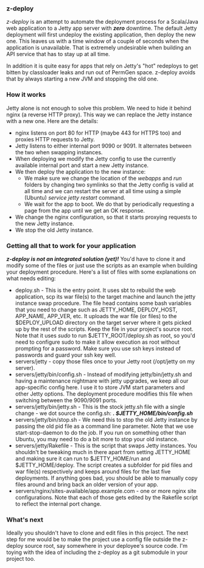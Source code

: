 ### z-deploy

*z-deploy* is an attempt to automate the deployment process for a Scala/Java web application to a Jetty app server with ***zero*** downtime. The default Jetty deployment will first undeploy the existing application, then deploy the new one. This leaves us with a time window of a couple of seconds when the application is unavailable. That is extremely undesirable when building an API service that has to stay up at all time.

In addition it is quite easy for apps that rely on Jetty's "hot" redeploys to get bitten by classloader leaks and run out of PermGen space. z-deploy avoids that by always starting a new JVM and stopping the old one.

### How it works

Jetty alone is not enough to solve this problem. We need to hide it behind nginx (a reverse HTTP proxy). This way we can replace the Jetty instance with a new one. Here are the details:

* nginx listens on port 80 for HTTP (maybe 443 for HTTPS too) and proxies HTTP requests to Jetty.
* Jetty listens to either internal port 9090 or 9091. It alternates between the two when swapping instances.
* When deploying we modify the Jetty config to use the currently available internal port and start a new Jetty instance.
* We then deploy the application to the new instance:
    * We make sure we change the location of the *webapps* and *run* folders by changing two symlinks so that the Jetty config is valid at all time and we can restart the server at all time using a simple (Ubuntu) *service jetty restart* command.
    * We wait for the app to boot. We do that by periodically requesting a page from the app until we get an OK response.
* We change the nginx configuration, so that it starts proxying requests to the new Jetty instance.
* We stop the old Jetty instance.

### Getting all that to work for your application

***_z-deploy_ is not an integrated solution (yet)!*** You'd have to clone it and modify some of the files or just use the scripts as an example when building your deployment procedure. Here's a list of files with some explanations on what needs editing:

* deploy.sh - This is the entry point. It uses sbt to rebuild the web application, scp its war file(s) to the target machine and launch the jetty instance swap procedure. The file head contains some bash variables that you need to change such as JETTY_HOME, DEPLOY_HOST, APP_NAME, APP_VER, etc. It uploads the war file (or files) to the $DEPLOY_UPLOAD directory on the target server where it gets picked up by the rest of the scripts. Keep the file in your project's source root. Note that it uses *sudo* to run $JETTY_ROOT/deploy.sh as root, so you'd need to configure sudo to make it allow execution as root without prompting for a password. Make sure you use ssh keys instead of passwords and guard your ssh key well.
* servers/jetty - copy those files once to your Jetty root (/opt/jetty on my server).
* servers/jetty/bin/config.sh - Instead of modifying jetty/bin/jetty.sh and having a maintenance nightmare with jetty upgrades, we keep all our app-specific config here. I use it to store JVM start parameters and other Jetty options. The deployment procedure modifies this file when switching between the 9090/9091 ports.
* servers/jetty/bin/jetty.sh - This is the stock jetty.sh file with a single change - we dot source the config.sh: ***. $JETTY_HOME/bin/config.sh***
* servers/jetty/bin/stop.sh - We need this to stop the old Jetty instance by passing the old pid file as a command line parameter. Note that we use start-stop-daemon to do the job. If you run on something other than Ubuntu, you may need to do a bit more to stop your old instance.
* servers/jetty/Rakefile - This is the script that swaps Jetty instances. You shouldn't be tweaking much in there apart from setting JETTY_HOME and making sure it can run to $JETTY_HOME/run and $JETTY_HOME/deploy. The script creates a subfolder for pid files and war file(s) respectively and keeps around files for the last five deployments. If anything goes bad, you should be able to manually copy files around and bring back an older version of your app.
* servers/nginx/sites-available/app.example.com - one or more nginx site configurations. Note that each of those gets edited by the Rakefile script to reflect the internal port change.

### What's next

Ideally you shouldn't have to clone and edit files in this project. The next step for me would be to make the project use a config file outside the z-deploy source root, say somewhere in your deployee's source code. I'm toying with the idea of including the z-deploy as a git submodule in your project too.

